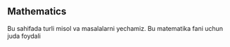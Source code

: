 ## Mathematics

Bu sahifada turli misol va masalalarni yechamiz. Bu matematika fani uchun juda foydali
